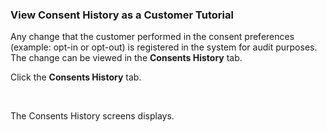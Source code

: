 ### View Consent History as a Customer Tutorial

Any change that the customer performed in the consent preferences (example: opt-in or opt-out) is registered in the system for audit purposes. The change can be viewed in the **Consents History** tab.

Click the **Consents History** tab. 

​                                   

The Consents History screens displays.

​     
